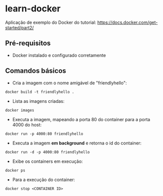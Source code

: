 # learn-docker
Aplicação de exemplo do Docker do tutorial: https://docs.docker.com/get-started/part2/

## Pré-requisitos
* Docker instalado e configurado corretamente

## Comandos básicos
* Cria a imagem com o nome amigável de "friendlyhello":

`docker build -t friendlyhello .`

* Lista as imagens criadas:

`docker images`

* Executa a imagem, mapeando a porta 80 do container para a porta 4000 do host:

`docker run -p 4000:80 friendlyhello`

* Executa a imagem **em background** e retorna o id do container:

`docker run -d -p 4000:80 friendlyhello`

* Exibe os containers em execução:

`docker ps`

* Para a execução do container:

`docker stop <CONTAINER ID>`


